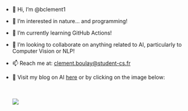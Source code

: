 - 👋 Hi, I’m @bclement1
- 👀 I’m interested in nature... and programming!
- 🌱 I’m currently learning GitHub Actions!
- 💞️ I’m looking to collaborate on anything related to AI, particularly to Computer Vision or NLP!
- 📫 Reach me at: clement.boulay@student-cs.fr

- 🤖 Visit my blog on AI <a href="https://bclement1.github.io">here</a> or by clicking on the image below: <br><br><br>
  <p style="display:flex; text-align: center;"> 
  <a href="https://bclement1.github.io">
  <img src="https://user-images.githubusercontent.com/93796446/232519756-67bba801-bbcf-4abe-9de5-beaf4cfbcaa1.png" />
  </a>
  </p>

<!---
bclement1/bclement1 is a ✨ special ✨ repository because its `README.md` (this file) appears on your GitHub profile.
You can click the Preview link to take a look at your changes.
--->
